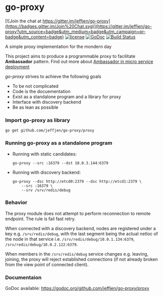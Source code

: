 # go-proxy

[![Join the chat at https://gitter.im/jeffjen/go-proxy](https://badges.gitter.im/Join%20Chat.svg)](https://gitter.im/jeffjen/go-proxy?utm_source=badge&utm_medium=badge&utm_campaign=pr-badge&utm_content=badge)
[![license](http://img.shields.io/badge/license-MIT-blue.svg)](https://raw.githubusercontent.com/jeffjen/go-libkv/master/LICENSE)
[![GoDoc](https://godoc.org/github.com/jeffjen/go-proxy/proxy?status.png)](https://godoc.org/github.com/jeffjen/go-proxy/proxy)
[![Build Status](https://travis-ci.org/jeffjen/go-proxy.svg)](https://travis-ci.org/jeffjen/go-proxy)

A simple proxy implementation for the mondern day

This project aims to produce a programmable proxy to facilitate **Ambassador**
pattern.  Find out more about [Ambassador in micro service
deployment](https://github.com/jeffjen/ambd)

*go-proxy* strives to achieve the following goals
- To be not complicated
- Code is the docuementation
- Exist as a standalone program and a library for proxy
- Interface with discovery backend
- Be as lean as possible

### Import go-proxy as library
`go get github.com/jeffjen/go-proxy/proxy`

### Running go-proxy as a standalone program
- Running with static candidates:  
    ```
    go-proxy --src :16379 --dst 10.0.3.144:6379
    ```

- Running with discovery backend:  
    ```
    go-proxy --dsc http://etcd0:2379 --dsc http://etcd1:2379 \
        --src :16379 \
        --srv /srv/redis/debug
    ```

### Behavior
The proxy module does not attempt to perform reconnection to remote endpoint.
The rule is fail fast retry.

When connected with a discovery backend, nodes are registered under a key e.g.
`/srv/redis/debug`,
with the last segment being the actual netloc of the node in that service i.e.
`/srv/redis/debug/10.0.1.134:6379`, `/srv/redis/debug/10.0.2.122:6379`.

When members in the `/srv/redis/debug` service changes e.g. leaving,
joining, the proxy will reject established connections (if not already
broken from the view point of connected client).

### Documentaion
GoDoc available: https://godoc.org/github.com/jeffjen/go-proxy/proxy

